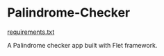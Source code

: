 # Palindrome-Checker
[requirements.txt](https://github.com/hermes13002/Palindrome-Checker/files/10524417/requirements.txt)

A Palindrome checker app built with Flet framework.
